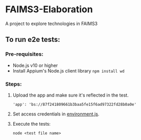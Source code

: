 # FAIMS3-Elaboration
A project to explore technologies in FAIMS3 

## To run e2e tests:

### Pre-requisites:
- Node.js v10 or higher
- Install Appium's Node.js client library 
  `npm install wd`

### Steps: 
1. Upload the app and make sure it's reflected in the test.

    `'app': 'bs://87f241809661b3baa5fe15f6ad97322fd28b0a0e'`
    
2. Set access credentials in [environment.js](https://github.com/FAIMS/FAIMS3-Elaboration/blob/master/src/e2e/environment.js).

3. Execute the tests:

   `node <test file name>`


